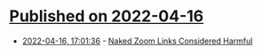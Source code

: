 # [Published on 2022-04-16](index.md)

* [2022-04-16, 17:01:36](https://news.ycombinator.com/item?id=31053967) - [Naked Zoom Links Considered Harmful](https://jl-m.org/posts/naked-zoom-links-considered-harmful/)
